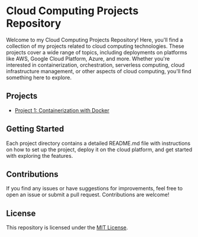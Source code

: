 # Cloud Computing Projects Repository

Welcome to my Cloud Computing Projects Repository! Here, you'll find a collection of my projects related to cloud computing technologies. These projects cover a wide range of topics, including deployments on platforms like AWS, Google Cloud Platform, Azure, and more. Whether you're interested in containerization, orchestration, serverless computing, cloud infrastructure management, or other aspects of cloud computing, you'll find something here to explore.

## Projects

- [Project 1: Containerization with Docker](./project1)


## Getting Started

Each project directory contains a detailed README.md file with instructions on how to set up the project, deploy it on the cloud platform, and get started with exploring the features.

## Contributions

If you find any issues or have suggestions for improvements, feel free to open an issue or submit a pull request. Contributions are welcome!

## License

This repository is licensed under the [MIT License](./LICENSE).
